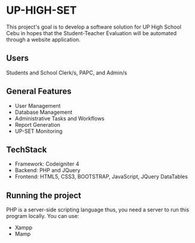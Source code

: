 # UP-HIGH-SET

This project's goal is to develop a software solution for UP High School Cebu in hopes that the Student-Teacher Evaluation will be automated through a website application.

## Users

Students and School Clerk/s, PAPC, and Admin/s

## General Features

- User Management
- Database Management
- Administrative Tasks and Workflows
- Report Generation
- UP-SET Monitoring

## TechStack

- Framework: Codeigniter 4
- Backend: PHP and JQuery
- Frontend: HTML5, CSS3, BOOTSTRAP, JavaScript, JQuery DataTables

## Running the project

PHP is a server-side scripting language thus, you need a server to run this program locally. 
You can use:
  - Xampp
  - Mamp 
